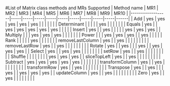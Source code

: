 ﻿#List of Matrix class methods and MRs Supported
| Method name      | MR1 | MR2 | MR3 | MR4 | MR5 | MR6 | MR7 | MR8 | MR9 | MR10 |
|------------------|-----|-----|-----|-----|-----|-----|-----|-----|-----|------|
| Add              | yes | yes | yes | yes | yes |     |     |     |     |      |
| Determinant      |     |     |     |     | yes |     |     |     |     |      |
| Equals           | yes |     | yes | yes | yes | yes | yes |     |     |      |
| Insert           | yes |     | yes |     |     |     |     | yes | yes | yes  |
| Multiply         |     |     | yes | yes | yes |     |     |     |     |      |
| Power            |     |     | yes | yes | yes |     | yes |     |     |      |
| Rank             |     |     |     |     | yes |     |     |     |     |      |
| removeLastColumn | yes |     | yes |     |     |     |     |     |     |      |
| removeLastRow    | yes |     | yes |     |     |     |     |     |     |      |
| Rotate           | yes |     | yes |     |     | yes |     | yes | yes | yes  |
| Select           | yes |     | yes | yes |     |     |     |     |     |      |
| setRow           | yes |     | yes |     |     |     |     |     |     |      |
| Shuffle          |     |     |     |     |     |     |     | yes | yes | yes  |
| sliceTopLeft     | yes |     | yes |     |     |     |     |     |     |      |
| Subtract         | yes | yes | yes | yes | yes |     |     |     |     |      |
| transformColumn  | yes |     | yes |     |     |     |     |     |     |      |
| transformRow     | yes |     | yes |     |     |     |     |     |     |      |
| Transpose        | yes |     | yes |     |     | yes |     | yes | yes | yes  |
| updateColumn     | yes |     | yes |     |     |     |     |     |     |      |
| Zero             | yes |     | yes |     |     |     |     |     |     |      |
